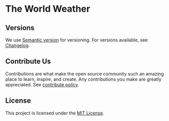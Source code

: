 # The World Weather

## Versions

We use [Semantic version](http://semver.org) for versioning. For versions available, see [Changelog](CHANGELOG.md).

## Contribute Us

Contributions are what make the open source community such an amazing place to learn, inspire, and create.
Any contributions you make are greatly appreciated. See [contribute policy](CONTRIBUTE.md).

## License

This project is licensed under the [MIT License](LICENSE).

